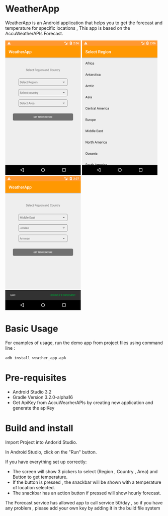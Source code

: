 # WeatherApp
WeatherApp is an Android application that helps you to get the forecast and temperature for specific locations , This app is based on the AccuWeatherAPIs Forecast.


<img src="images/1.png" width="240">  <img src="images/2.png" width="240">  <img src="images/3.png" width="240">
# Basic Usage
For examples of usage, run the demo app from project files using command line :
```ADB
adb install weather_app.apk
```
# Pre-requisites 
- Android Studio 3.2
- Gradle Version 3.2.0-alpha16
- Get ApiKey from AccuWearherAPIs by creating new application and generate the apiKey

# Build and install
Import Project into Andorid Studio.

In Android Studio, click on the "Run" button.

If you have everything set up correctly:
- The screen will show 3 pickers to select (Region , Country , Area) and Button to get temperature.
- If the button is pressed , the snackbar will be shown with a temperature of location selected.
- The snackbar has an action button if pressed will show hourly forecast.

The Forecast service has allowed app to call service 50/day , so if you have any problem , please add your own key by adding it in the build file system 
